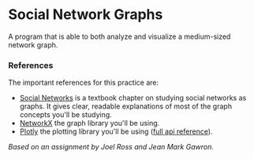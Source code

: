 # Social Network Graphs
A program that is able to both analyze and visualize a medium-sized network graph. 

### References
The important references for this practice are:

* [Social Networks](http://www-rohan.sdsu.edu/~gawron/python_for_ss/course_core/book_draft/Social_Networks/Social_Networks.html) is a textbook chapter on studying social networks as graphs. It gives clear, readable explanations of most of the graph concepts you'll be studying.
* [NetworkX](http://networkx.readthedocs.io/en/networkx-1.11/) the graph library you'll be using.
* [Plotly](https://plot.ly/python/) the plotting library you'll be using ([full api reference](https://plot.ly/python/reference/)).



_Based on an assignment by Joel Ross and Jean Mark Gawron._ 

